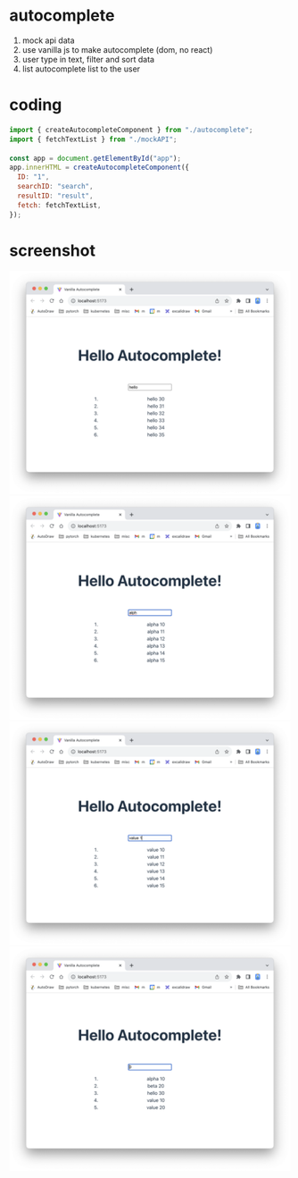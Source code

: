 # autocomplete
1. mock api data
1. use vanilla js to make autocomplete (dom, no react)
1. user type in text, filter and sort data
1. list autocomplete list to the user

# coding
```js
import { createAutocompleteComponent } from "./autocomplete";
import { fetchTextList } from "./mockAPI";

const app = document.getElementById("app");
app.innerHTML = createAutocompleteComponent({
  ID: "1",
  searchID: "search",
  resultID: "result",
  fetch: fetchTextList,
});
```

# screenshot
![hello](./docs/hello.png)
![alph](./docs/alph.png)
![value](./docs/value.png)
![0](./docs/0.png)
